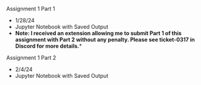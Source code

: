 Assignment 1 Part 1
- 1/28/24
- Jupyter Notebook with Saved Output
- **Note: I received an extension allowing me to submit Part 1 of this assignment with Part 2 without any penalty. Please see ticket-0317 in Discord for more details.***

Assignment 1 Part 2
- 2/4/24
- Jupyter Notebook with Saved Output
